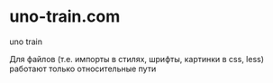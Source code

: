# uno-train.com
uno train

Для файлов (т.е. импорты в стилях, шрифты, картинки в css, less) работают только относительные пути